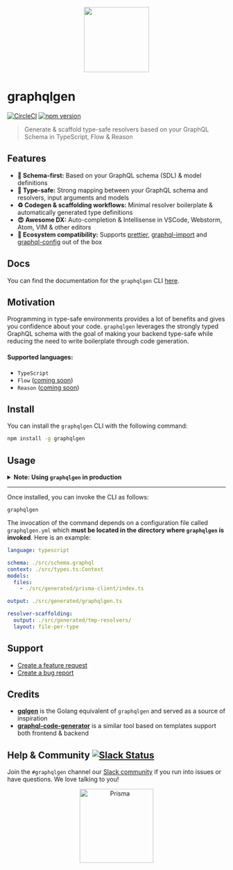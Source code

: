 <p align="center"><img src="https://imgur.com/c6Y4tGw.png" width="150" /></p>

# graphqlgen

[![CircleCI](https://circleci.com/gh/prisma/graphqlgen.svg?style=shield)](https://circleci.com/gh/prisma/graphqlgen) [![npm version](https://badge.fury.io/js/graphqlgen.svg)](https://badge.fury.io/js/graphqlgen)

> Generate & scaffold type-safe resolvers based on your GraphQL Schema in TypeScript, Flow & Reason

## Features

- **🚀 Schema-first:** Based on your GraphQL schema (SDL) & model definitions
- **🤝 Type-safe:** Strong mapping between your GraphQL schema and resolvers, input arguments and models
- **♻️ Codegen & scaffolding workflows:** Minimal resolver boilerplate & automatically generated type definitions
- **😍 Awesome DX:** Auto-completion & Intellisense in VSCode, Webstorm, Atom, VIM & other editors
- **💅 Ecosystem compatibility:** Supports [prettier](https://github.com/prettier/prettier), [graphql-import](https://github.com/prisma/graphql-import) and [graphql-config](https://github.com/prisma/graphql-config) out of the box

## Docs

You can find the documentation for the `graphqlgen` CLI [here](https://oss.prisma.io/content/graphqlgen/01-overview).

## Motivation

Programming in type-safe environments provides a lot of benefits and gives you confidence about your code. `graphqlgen` leverages the strongly typed GraphQL schema with the goal of making your backend type-safe while reducing the need to write boilerplate through code generation.

#### Supported languages:

- `TypeScript`
- `Flow` ([coming soon](https://github.com/prisma/graphqlgen/issues/130))
- `Reason` ([coming soon](https://github.com/prisma/graphqlgen/issues/130))

## Install

You can install the `graphqlgen` CLI with the following command:

```bash
npm install -g graphqlgen
```

## Usage

<Details><Summary><b>Note: Using <code>graphqlgen</code> in production</b></Summary>
<br />

While `graphqlgen` is ready to be used in production, it's still in active development and there might be breaking changes before it hits 1.0. Most changes will just affect the configuration and generated code layout but not the behaviour of the code itself.

</Details>

---

Once installed, you can invoke the CLI as follows:

```
graphqlgen
```

The invocation of the command depends on a configuration file called `graphqlgen.yml` which **must be located in the directory where `graphqlgen` is invoked**. Here is an example:

```yml
language: typescript

schema: ./src/schema.graphql
context: ./src/types.ts:Context
models:
  files:
    - ./src/generated/prisma-client/index.ts

output: ./src/generated/graphqlgen.ts

resolver-scaffolding:
  output: ./src/generated/tmp-resolvers/
  layout: file-per-type
```

## Support

- [Create a feature request](https://github.com/prisma/graphqlgen/issues/new?template=feature_request.md&labels=enhancement)
- [Create a bug report](https://github.com/prisma/graphqlgen/issues/new?template=bug_report.md&labels=bug)

## Credits

- [**gqlgen**](https://github.com/99designs/gqlgen) is the Golang equivalent of `graphqlgen` and served as a source of inspiration
- [**graphql-code-generator**](https://github.com/dotansimha/graphql-code-generator) is a similar tool based on templates support both frontend & backend

## Help & Community [![Slack Status](https://slack.prisma.io/badge.svg)](https://slack.prisma.io)

Join the `#graphqlgen` channel our [Slack community](http://slack.graph.cool/) if you run into issues or have questions. We love talking to you!

<p align="center"><a href="https://oss.prisma.io"><img src="https://imgur.com/IMU2ERq.png" alt="Prisma" height="170px"></a></p>
